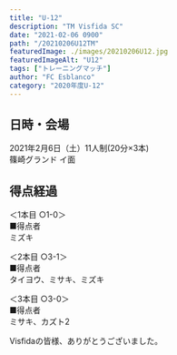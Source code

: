 ```yaml
---
title: "U-12"
description: "TM Visfida SC"
date: "2021-02-06 0900"
path: "/20210206U12TM"
featuredImage: ./images/20210206U12.jpg
featuredImageAlt: "U12"
tags: ["トレーニングマッチ"]
author: "FC Esblanco"
category: "2020年度U-12"
---
```


## 日時・会場

2021年2月6日（土）11人制(20分×3本)<br>
篠崎グランド イ面

## 得点経過

＜1本目 ○1-0＞<br>
■得点者<br>
ミズキ

＜2本目 ○3-1＞<br>
■得点者<br>
タイヨウ、ミサキ、ミズキ

＜3本目 ○3-0＞<br>
■得点者<br>
ミサキ、カズト2



Visfidaの皆様、ありがとうございました。
